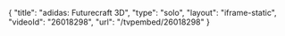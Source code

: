 {
    "title": "adidas: Futurecraft 3D",
    "type": "solo",
    "layout": "iframe-static",
    "videoId": "26018298",
    "url": "\/tvpembed\/26018298"
}